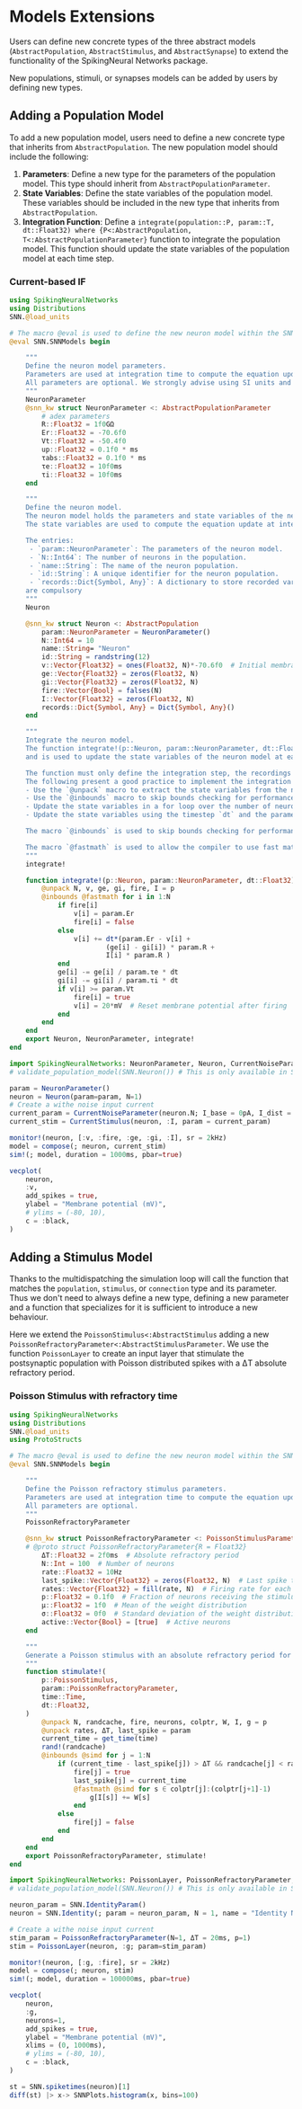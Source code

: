 # Models Extensions

Users can define new concrete types of the three abstract models (`AbstractPopulation`, `AbstractStimulus`, and `AbstractSynapse`) to extend the functionality of the SpikingNeural Networks package.

New populations, stimuli, or synapses models can be added by users by defining new types.

## Adding a Population Model

To add a new population model, users need to define a new concrete type that inherits from `AbstractPopulation`. The new population model should include the following:

1. **Parameters**: Define a new type for the parameters of the population model. This type should inherit from `AbstractPopulationParameter`.
2. **State Variables**: Define the state variables of the population model. These variables should be included in the new type that inherits from `AbstractPopulation`.
3. **Integration Function**: Define a `integrate(population::P, param::T, dt::Float32) where {P<:AbstractPopulation, T<:AbstractPopulationParameter}` function to integrate the population model. This function should update the state variables of the population model at each time step.

### Current-based IF 


```julia src/SpikingNeuralNetworks.jl/examples/tutorials/extensions/neuron_model.jl
using SpikingNeuralNetworks
using Distributions
SNN.@load_units

# The macro @eval is used to define the new neuron model within the SNNModels module. It is equivalent to add a new file in the SNNModels.jl/src/populations directory. We strongly suggest this approach to avoid complications with the module system.
@eval SNN.SNNModels begin

    """
    Define the neuron model parameters.
    Parameters are used at integration time to compute the equation update.
    All parameters are optional. We strongly advise using SI units and default values.
    """
    NeuronParameter
    @snn_kw struct NeuronParameter <: AbstractPopulationParameter
        # adex parameters
        R::Float32 = 1f0GΩ
        Er::Float32 = -70.6f0
        Vt::Float32 = -50.4f0
        up::Float32 = 0.1f0 * ms
        τabs::Float32 = 0.1f0 * ms
        τe::Float32 = 10f0ms
        τi::Float32 = 10f0ms
    end

    """
    Define the neuron model.
    The neuron model holds the parameters and state variables of the neuron.
    The state variables are used to compute the equation update at integration time and can be recorded.

    The entries:
     - `param::NeuronParameter`: The parameters of the neuron model.
     - `N::Int64`: The number of neurons in the population.
     - `name::String`: The name of the neuron population.
     - `id::String`: A unique identifier for the neuron population.
     - `records::Dict{Symbol, Any}`: A dictionary to store recorded variables.
    are compulsory
    """
    Neuron

    @snn_kw struct Neuron <: AbstractPopulation
        param::NeuronParameter = NeuronParameter()
        N::Int64 = 10
        name::String= "Neuron"
        id::String = randstring(12)
        v::Vector{Float32} = ones(Float32, N)*-70.6f0  # Initial membrane potential
        ge::Vector{Float32} = zeros(Float32, N)
        gi::Vector{Float32} = zeros(Float32, N)
        fire::Vector{Bool} = falses(N)
        I::Vector{Float32} = zeros(Float32, N)
        records::Dict{Symbol, Any} = Dict{Symbol, Any}()
    end

    """
    Integrate the neuron model.
    The function integrate!(p::Neuron, param::NeuronParameter, dt::Float32) is mandatory for the a Population model
    and is used to update the state variables of the neuron model at each time step.

    The function must only define the integration step, the recordings are handled by the simulation engine. 
    The following present a good practice to implement the integration step:
    - Use the `@unpack` macro to extract the state variables from the neuron model.
    - Use the `@inbounds` macro to skip bounds checking for performance reasons.
    - Update the state variables in a for loop over the number of neurons `N`.
    - Update the state variables using the timestep `dt` and the parameters from `param`.

    The macro `@inbounds` is used to skip bounds checking for performance reasons. It leads to segment faults if the indices are out of bounds.

    The macro `@fastmath` is used to allow the compiler to use fast math operations, which may lead to slight inaccuracies but improves performance. We consider that in the context of biophysical networks this imprecisions are not critical.
    """
    integrate!

    function integrate!(p::Neuron, param::NeuronParameter, dt::Float32)
        @unpack N, v, ge, gi, fire, I = p
        @inbounds @fastmath for i in 1:N
            if fire[i]
                v[i] = param.Er
                fire[i] = false
            else
                v[i] += dt*(param.Er - v[i] +
                        (ge[i] - gi[i]) * param.R +
                        I[i] * param.R )
            end
            ge[i] -= ge[i] / param.τe * dt
            gi[i] -= gi[i] / param.τi * dt
            if v[i] >= param.Vt
                fire[i] = true
                v[i] = 20*mV  # Reset membrane potential after firing
            end
        end
    end
    export Neuron, NeuronParameter, integrate!
end

import SpikingNeuralNetworks: NeuronParameter, Neuron, CurrentNoiseParameter, CurrentStimulus, compose, sim!, monitor!, vecplot
# validate_population_model(SNN.Neuron()) # This is only available in SNNModels v1.5.5

param = NeuronParameter()
neuron = Neuron(param=param, N=1)
# Create a withe noise input current
current_param = CurrentNoiseParameter(neuron.N; I_base = 0pA, I_dist = Normal(-50pA, 100pA))
current_stim = CurrentStimulus(neuron, :I, param = current_param)

monitor!(neuron, [:v, :fire, :ge, :gi, :I], sr = 2kHz)
model = compose(; neuron, current_stim)
sim!(; model, duration = 1000ms, pbar=true)

vecplot(
    neuron,
    :v,
    add_spikes = true,
    ylabel = "Membrane potential (mV)",
    # ylims = (-80, 10),
    c = :black,
)
```

## Adding a Stimulus Model

Thanks to the multidispatching the simulation loop will call the function that matches the `population`, `stimulus`, or `connection` type and its parameter. Thus we don't need to always define a new type, defining a new parameter and a function that specializes for it is sufficient to introduce a new behaviour.

Here we extend the `PoissonStimulus<:AbstractStimulus` adding a new `PoissonRefractoryParameter<:AbstractStimulusParameter`. We use the function `PoissonLayer` to create an input layer that stimulate the postsynaptic population with Poisson distributed spikes with a ΔT absolute refractory period. 

### Poisson Stimulus with refractory time

```julia
using SpikingNeuralNetworks
using Distributions
SNN.@load_units
using ProtoStructs

# The macro @eval is used to define the new neuron model within the SNNModels module. It is equivalent to add a new file in the SNNModels.jl/src/populations directory. We strongly suggest this approach to avoid complications with the module system.
@eval SNN.SNNModels begin

    """
    Define the Poisson refractory stimulus parameters.
    Parameters are used at integration time to compute the equation update.
    All parameters are optional. 
    """
    PoissonRefractoryParameter

    @snn_kw struct PoissonRefractoryParameter <: PoissonStimulusParameter #{R} where {R<:Float32}
    # @proto struct PoissonRefractoryParameter{R = Float32} 
        ΔT::Float32 = 2f0ms  # Absolute refractory period
        N::Int = 100  # Number of neurons
        rate::Float32 = 10Hz
        last_spike::Vector{Float32} = zeros(Float32, N)  # Last spike time for each neuron
        rates::Vector{Float32} = fill(rate, N)  # Firing rate for each neuron
        p::Float32 = 0.1f0  # Fraction of neurons receiving the stimulus
        μ::Float32 = 1f0  # Mean of the weight distribution
        σ::Float32 = 0f0  # Standard deviation of the weight distribution
        active::Vector{Bool} = [true]  # Active neurons
    end

    """
    Generate a Poisson stimulus with an absolute refractory period for a postsynaptic population.
    """
    function stimulate!(
        p::PoissonStimulus,
        param::PoissonRefractoryParameter,
        time::Time,
        dt::Float32,
    )
        @unpack N, randcache, fire, neurons, colptr, W, I, g = p
        @unpack rates, ΔT, last_spike = param
        current_time = get_time(time)
        rand!(randcache)
        @inbounds @simd for j = 1:N
            if (current_time - last_spike[j]) > ΔT && randcache[j] < rates[j] * dt
                fire[j] = true
                last_spike[j] = current_time
                @fastmath @simd for s ∈ colptr[j]:(colptr[j+1]-1)
                    g[I[s]] += W[s]
                end
            else
                fire[j] = false
            end
        end
    end
    export PoissonRefractoryParameter, stimulate!
end

import SpikingNeuralNetworks: PoissonLayer, PoissonRefractoryParameter, compose, sim!, monitor!, vecplot
# validate_population_model(SNN.Neuron()) # This is only available in SNNModels v1.5.5

neuron_param = SNN.IdentityParam()
neuron = SNN.Identity(; param = neuron_param, N = 1, name = "Identity Neuron")

# Create a withe noise input current
stim_param = PoissonRefractoryParameter(N=1, ΔT = 20ms, p=1)
stim = PoissonLayer(neuron, :g; param=stim_param)

monitor!(neuron, [:g, :fire], sr = 2kHz)
model = compose(; neuron, stim)
sim!(; model, duration = 100000ms, pbar=true)

vecplot(
    neuron,
    :g,
    neurons=1,
    add_spikes = true,
    ylabel = "Membrane potential (mV)",
    xlims = (0, 1000ms),
    # ylims = (-80, 10),
    c = :black,
)

st = SNN.spiketimes(neuron)[1]
diff(st) |> x-> SNNPlots.histogram(x, bins=100)
```